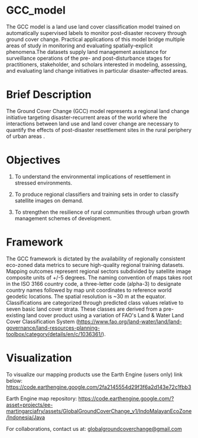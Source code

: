 # GCC_model
The GCC model is a land use land cover classification model trained on automatically supervised labels to monitor post-disaster recovery through ground cover change. Practical applications of this model bridge multiple areas of study in monitoring and evaluating spatially-explicit phenomena.The datasets supply land management assistance for surveillance operations of the pre- and post-disturbance stages for practitioners, stakeholder, and scholars interested in modeling, assessing, and evaluating land change initiatives in particular disaster-affected areas. 

# Brief Description
The Ground Cover Change (GCC) model represents a regional land change initiative targeting disaster-recurrent areas of the world where the interactions between land use and land cover change are necessary to quantify the effects of post-disaster resettlement sites in the rural periphery of urban areas .

# Objectives
1) To understand the environmental implications of resettlement in stressed environments.

2) To produce regional classifiers and training sets in order to classify satellite images on demand.

3) To strengthen the resilience of rural communities through urban growth management schemes of development.

# Framework
The GCC framework is dictated by the availability of regionally consistent eco-zoned data metrics to secure high-quality regional training datasets. 
Mapping outcomes represent regional sectors subdivided by satellite image composite units of +/-5 degrees. 
The naming convention of maps takes root in the ISO 3166 country code, a three-letter code (alpha-3) to designate country names followed by map unit coordinates to reference world geodetic locations. 
The spatial resolution is ~30 m at the equator.
Classifications are categorized through predicted class values relative to seven basic land cover strata. These classes are derived from a pre-existing land cover product using a variation of FAO's Land & Water Land Cover Classification System (https://www.fao.org/land-water/land/land-governance/land-resources-planning-toolbox/category/details/en/c/1036361/).

# Visualization
To visualize our mapping products use the Earth Engine (users only) link below:
https://code.earthengine.google.com/2fa2145554d29f3f6a2d143e72c1fbb3 

Earth Engine map repository:
https://code.earthengine.google.com/?asset=projects/ee-martingarciafry/assets/GlobalGroundCoverChange_v1/IndoMalayanEcoZone/Indonesia/Java


For collaborations, contact us at: globalgroundcoverchange@gmail.com
